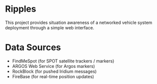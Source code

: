 # Ripples
This project provides situation awareness of a networked vehicle system deployment through a simple web interface.

# Data Sources
* FindMeSpot (for SPOT satellite trackers / markers)
* ARGOS Web Service (for Argos markers)
* RockBlock (for pushed Iridium messages)
* FireBase (for real-time position updates)
